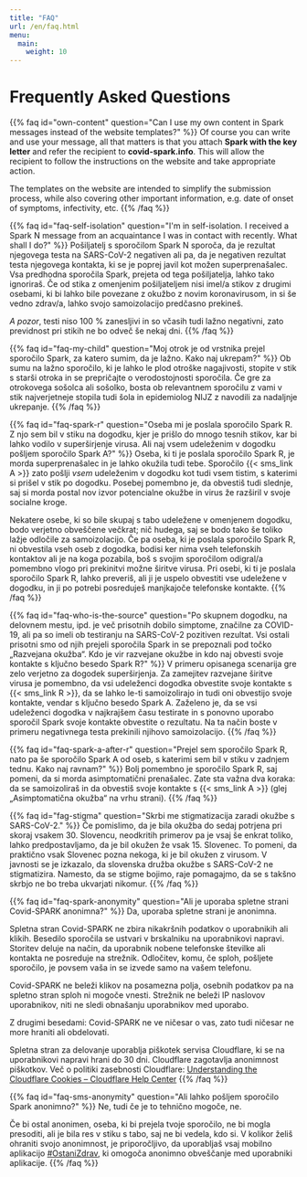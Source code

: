 ```yaml
---
title: "FAQ"
url: /en/faq.html
menu:
  main:
    weight: 10
---
```


# Frequently Asked Questions

{{% faq id="own-content" question="Can I use my own content in Spark messages instead of the website templates?" %}}
Of course you can write and use your message, all that matters is that you attach **Spark with the key letter** and refer the recipient to **covid-spark.info**. This will allow the recipient to follow the instructions on the website and take appropriate action.

The templates on the website are intended to simplify the submission process, while also covering other important information, e.g. date of onset of symptoms, infectivity, etc.
{{% /faq %}}

{{% faq id="faq-self-isolation" question="I'm in self-isolation. I received a Spark N message from an acquaintance I was in contact with recently. What shall I do?" %}}
Pošiljatelj s sporočilom Spark N sporoča, da je rezultat njegovega testa na SARS-CoV-2 negativen ali pa, da je negativen rezultat testa njegovega kontakta, ki se je poprej javil kot možen superprenašalec. Vsa predhodna sporočila Spark, prejeta od tega pošiljatelja, lahko tako ignoriraš. Če od stika z omenjenim pošiljateljem nisi imel/a stikov z drugimi osebami, ki bi lahko bile povezane z okužbo z novim koronavirusom, in si še vedno zdrav/a, lahko svojo samoizolacijo predčasno prekineš.

*A pozor*, testi niso 100 % zanesljivi in so včasih tudi lažno negativni, zato previdnost pri stikih ne bo odveč še nekaj dni.
{{% /faq %}}

{{% faq id="faq-my-child" question="Moj otrok je od vrstnika prejel sporočilo Spark, za katero sumim, da je lažno. Kako naj ukrepam?" %}}
Ob sumu na lažno sporočilo, ki je lahko le plod otroške nagajivosti, stopite v stik s starši otroka in se prepričajte o verodostojnosti sporočila. Če gre za otrokovega sošolca ali sošolko, bosta ob relevantnem sporočilu z vami v stik najverjetneje stopila tudi šola in epidemiolog NIJZ z navodili za nadaljnje ukrepanje.
{{% /faq %}}

{{% faq id="faq-spark-r" question="Oseba mi je poslala sporočilo Spark R. Z njo sem bil v stiku na dogodku, kjer je prišlo do mnogo tesnih stikov, kar bi lahko vodilo v superširjenje virusa. Ali naj vsem udeleženim v dogodku pošljem sporočilo Spark A?" %}}
Oseba, ki ti je poslala sporočilo Spark R, je morda superprenašalec in je lahko okužila tudi tebe. Sporočilo {{< sms_link A >}} zato pošlji *vsem* udeleženim v dogodku kot tudi vsem tistim, s katerimi si prišel v stik po dogodku. Posebej pomembno je, da obvestiš tudi slednje, saj si morda postal nov izvor potencialne okužbe in virus že razširil v svoje socialne kroge.

Nekatere osebe, ki so bile skupaj s tabo udeležene v omenjenem dogodku, bodo verjetno obveščene večkrat; nič hudega, saj se bodo tako še toliko lažje odločile za samoizolacijo. Če pa oseba, ki je poslala sporočilo Spark R, ni obvestila vseh oseb z dogodka, bodisi ker nima vseh telefonskih kontaktov ali je na koga pozabila, boš s svojim sporočilom odigral/a pomembno vlogo pri prekinitvi možne širitve virusa. Pri osebi, ki ti je poslala sporočilo Spark R, lahko preveriš, ali ji je uspelo obvestiti vse udeležene v dogodku, in ji po potrebi posreduješ manjkajoče telefonske kontakte.
{{% /faq %}}

{{% faq id="faq-who-is-the-source" question="Po skupnem dogodku, na delovnem mestu, ipd. je več prisotnih dobilo simptome, značilne za COVID-19, ali pa so imeli ob testiranju na SARS-CoV-2 pozitiven rezultat. Vsi ostali prisotni smo od njih prejeli sporočila Spark in se prepoznali pod točko „Razvejana okužba“. Kdo je vir razvejane okužbe in kdo naj obvesti svoje kontakte s ključno besedo Spark R?" %}}
V primeru opisanega scenarija gre zelo verjetno za dogodek superširjenja. Za zamejitev razvejane širitve virusa je pomembno, da vsi udeleženci dogodka obvestite svoje kontakte s {{< sms_link R >}}, da se lahko le-ti samoizolirajo in tudi oni obvestijo svoje kontakte, vendar s ključno besedo Spark A. Zaželeno je, da se vsi udeleženci dogodka v najkrajšem času testirate in s ponovno uporabo sporočil Spark svoje kontakte obvestite o rezultatu. Na ta način boste v primeru negativnega testa prekinili njihovo samoizolacijo.
{{% /faq %}}

{{% faq id="faq-spark-a-after-r" question="Prejel sem sporočilo Spark R, nato pa še sporočilo Spark A od oseb, s katerimi sem bil v stiku v zadnjem tednu. Kako naj ravnam?" %}}
Bolj pomembno je sporočilo Spark R, saj pomeni, da si morda asimptomatični prenašalec. Zate sta važna dva koraka: da se samoizoliraš in da obvestiš svoje kontakte s {{< sms_link A >}}  (glej „Asimptomatična okužba“ na vrhu strani).
{{% /faq %}}

{{% faq id="fag-stigma" question="Skrbi me stigmatizacija zaradi okužbe s SARS-CoV-2." %}}
Če pomislimo, da je bila okužba do sedaj potrjena pri skoraj vsakem 30. Slovencu, neodkritih primerov pa je vsaj še enkrat toliko, lahko predpostavljamo, da je bil okužen že vsak 15. Slovenec. To pomeni, da praktično vsak Slovenec pozna nekoga, ki je bil okužen z virusom. V javnosti se je izkazalo, da slovenska družba okužbe s SARS-CoV-2 ne stigmatizira. Namesto, da se stigme bojimo, raje pomagajmo, da se s takšno skrbjo ne bo treba ukvarjati nikomur.
{{% /faq %}}

{{% faq id="faq-spark-anonymity" question="Ali je uporaba spletne strani Covid-SPARK anonimna?" %}}
Da, uporaba spletne strani je anonimna.

Spletna stran Covid-SPARK ne zbira nikakršnih podatkov o uporabnikih ali klikih.
Besedilo sporočila se ustvari v brskalniku na uporabnikovi napravi.
Storitev deluje na način, da uporabnik nobene telefonske številke ali kontakta ne posreduje na strežnik.
Odločitev, komu, če sploh, pošljete sporočilo, je povsem vaša in se izvede samo na vašem telefonu.

Covid-SPARK ne beleži klikov na posamezna polja, osebnih podatkov pa na spletno stran sploh ni mogoče vnesti.
Strežnik ne beleži IP naslovov uporabnikov, niti ne sledi obnašanju uporabnikov med uporabo.

Z drugimi besedami: Covid-SPARK ne ve ničesar o vas, zato tudi ničesar ne more hraniti ali obdelovati.

Spletna stran za delovanje uporablja piškotek servisa Cloudflare, ki se na uporabnikovi napravi hrani do 30 dni. Cloudflare zagotavlja anonimnost piškotkov. Več o politiki zasebnosti Cloudflare: [Understanding the Cloudflare Cookies – Cloudflare Help Center](https://support.cloudflare.com/hc/en-us/articles/200170156-Understanding-the-Cloudflare-Cookies#12345682%5D)
{{% /faq %}}

{{% faq id="faq-sms-anonymity" question="Ali lahko pošljem sporočilo Spark anonimno?" %}}
Ne, tudi če je to tehnično mogoče, ne.

Če bi ostal anonimen, oseba, ki bi prejela tvoje sporočilo, ne bi mogla presoditi, ali je bila res v stiku s tabo, saj ne bi vedela, kdo si. V kolikor želiš ohraniti svojo anonimnost, je priporočljivo, da uporabljaš vsaj mobilno aplikacijo [#OstaniZdrav](https://www.gov.si/teme/koronavirus-sars-cov-2/mobilna-aplikacija-ostanizdrav/), ki omogoča anonimno obveščanje med uporabniki aplikacije.
{{% /faq %}}